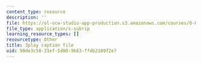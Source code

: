 ```yaml
---
content_type: resource
description: ''
file: https://ol-ocw-studio-app-production.s3.amazonaws.com/courses/8-01sc-classical-mechanics-fall-2016/99de3c5831ef5d809b83ffdb2109f2e7_vkWY73HnNYA.vtt
file_type: application/x-subrip
learning_resource_types: []
resourcetype: Other
title: 3play caption file
uid: 99de3c58-31ef-5d80-9b83-ffdb2109f2e7
---
```

